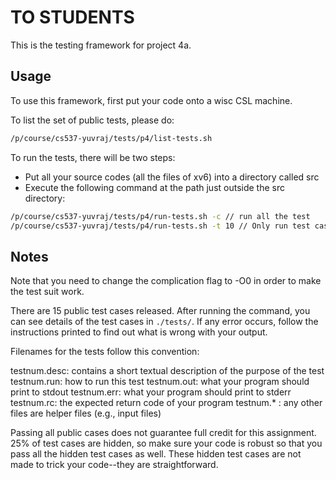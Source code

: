 # TO STUDENTS

This is the testing framework for project 4a.

## Usage

To use this framework, first put your code onto a wisc CSL machine.

To list the set of public tests, please do:

```bash
/p/course/cs537-yuvraj/tests/p4/list-tests.sh
```

To run the tests, there will be two steps:
- Put all your source codes (all the files of xv6) into a directory called src
- Execute the following command at the path just outside the src directory:

```bash
/p/course/cs537-yuvraj/tests/p4/run-tests.sh -c // run all the test
/p/course/cs537-yuvraj/tests/p4/run-tests.sh -t 10 // Only run test case 10
```


## Notes

Note that you need to change the complication flag to -O0 in order to make the test suit work.
 
There are 15 public test cases released. After running the command, you can see details of the test cases in `./tests/`. If any error occurs, follow the instructions printed to find out what is wrong with your output.

Filenames for the tests follow this convention:

testnum.desc: contains a short textual description of the purpose of the test
testnum.run: how to run this test
testnum.out: what your program should print to stdout
testnum.err: what your program should print to stderr
testnum.rc: the expected return code of your program
testnum.* : any other files are helper files (e.g., input files)

Passing all public cases does not guarantee full credit for this assignment. 25% of test cases are hidden, so make sure your code is robust so that you pass all the hidden test cases as well. These hidden test cases are not made to trick your code--they are straightforward.

